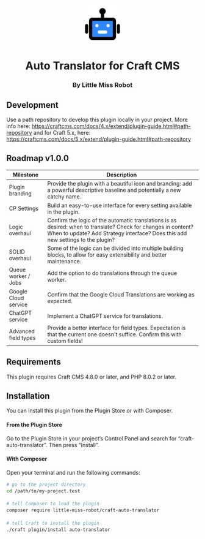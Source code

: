 <p align="center"><img src="src/icon.svg" width="100" height="100" alt="Auto Translator icon"></p>
<h1 align="center">Auto Translator for Craft CMS</h1>
<h3 align="center">By Little Miss Robot</h3>

## Development
Use a path repository to develop this plugin locally in your project. More info here: https://craftcms.com/docs/4.x/extend/plugin-guide.html#path-repository
and for Craft 5.x, here: https://craftcms.com/docs/5.x/extend/plugin-guide.html#path-repository

## Roadmap v1.0.0

| Milestone            | Description                                                                                                                                                                                       |
|----------------------|---------------------------------------------------------------------------------------------------------------------------------------------------------------------------------------------------|
| Plugin branding      | Provide the plugin with a beautiful icon and branding: add a powerful descriptive baseline and potentially a new catchy name.                                                                     |
| CP Settings          | Build an easy-to-use interface for every setting available in the plugin.                                                                                                                         |
| Logic overhaul       | Confirm the logic of the automatic translations is as desired: when to translate? Check for changes in content? When to update? Add Strategy interface? Does this add new settings to the plugin? |
| SOLID overhaul       | Some of the logic can be divided into multiple building blocks, to allow for easy extensibility and better maintenance.                                                                           |
| Queue worker / Jobs  | Add the option to do translations through the queue worker.                                                                                                                                       |
| Google Cloud service | Confirm that the Google Cloud Translations are working as expected.                                                                                                                               |
| ChatGPT service      | Implement a ChatGPT service for translations.                                                                                                                                                     |
| Advanced field types | Provide a better interface for field types. Expectation is that the current one doesn't suffice. Confirm this with custom fields!                                                                 |

## Requirements

This plugin requires Craft CMS 4.8.0 or later, and PHP 8.0.2 or later.

## Installation

You can install this plugin from the Plugin Store or with Composer.

#### From the Plugin Store

Go to the Plugin Store in your project’s Control Panel and search for “craft-auto-translator”. Then press “Install”.

#### With Composer

Open your terminal and run the following commands:

```bash
# go to the project directory
cd /path/to/my-project.test

# tell Composer to load the plugin
composer require little-miss-robot/craft-auto-translator

# tell Craft to install the plugin
./craft plugin/install auto-translator
```
